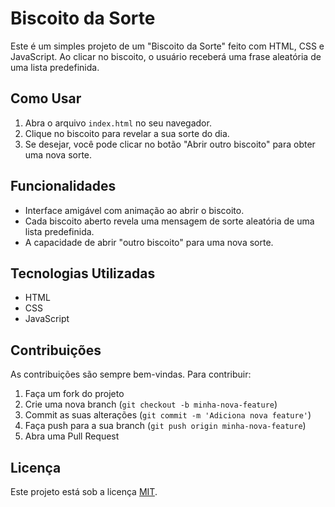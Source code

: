 # Biscoito da Sorte

Este é um simples projeto de um "Biscoito da Sorte" feito com HTML, CSS e JavaScript. Ao clicar no biscoito, o usuário receberá uma frase aleatória de uma lista predefinida.

## Como Usar

1. Abra o arquivo `index.html` no seu navegador.
2. Clique no biscoito para revelar a sua sorte do dia.
3. Se desejar, você pode clicar no botão "Abrir outro biscoito" para obter uma nova sorte.

## Funcionalidades

- Interface amigável com animação ao abrir o biscoito.
- Cada biscoito aberto revela uma mensagem de sorte aleatória de uma lista predefinida.
- A capacidade de abrir "outro biscoito" para uma nova sorte.

## Tecnologias Utilizadas

- HTML
- CSS
- JavaScript

## Contribuições

As contribuições são sempre bem-vindas. Para contribuir:

1. Faça um fork do projeto
2. Crie uma nova branch (`git checkout -b minha-nova-feature`)
3. Commit as suas alterações (`git commit -m 'Adiciona nova feature'`)
4. Faça push para a sua branch (`git push origin minha-nova-feature`)
5. Abra uma Pull Request

## Licença

Este projeto está sob a licença [MIT](./LICENSE).
